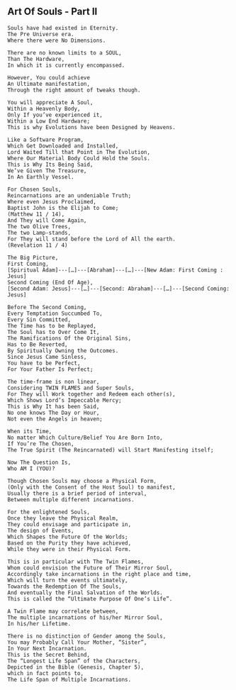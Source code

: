## Art Of Souls - Part II

    Souls have had existed in Eternity.
    The Pre Universe era.
    Where there were No Dimensions.

    There are no known limits to a SOUL,
    Than The Hardware,
    In which it is currently encompassed.

    However, You could achieve
    An Ultimate manifestation,
    Through the right amount of tweaks though.

    You will appreciate A Soul,
    Within a Heavenly Body,
    Only If you’ve experienced it,
    Within a Low End Hardware;
    This is why Evolutions have been Designed by Heavens.

    Like a Software Program,
    Which Get Downloaded and Installed,
    Lord Waited Till that Point in The Evolution,
    Where Our Material Body Could Hold the Souls.
    This is Why Its Being Said,
    We’ve Given The Treasure,
    In An Earthly Vessel.

    For Chosen Souls,
    Reincarnations are an undeniable Truth;
    Where even Jesus Proclaimed,
    Baptist John is the Elijah to Come;
    (Matthew 11 / 14),
    And They will Come Again,
    The two Olive Trees,
    The two Lamp-stands, 
    For They will stand before the Lord of All the earth.
    (Revelation 11 / 4)

    The Big Picture,
    First Coming,
    [Spiritual Adam]---[…]---[Abraham]---[…]---[New Adam: First Coming : Jesus]
    Second Coming (End Of Age),
    [Second Adam: Jesus]---[…]---[Second: Abraham]---[…]---[Second Coming: Jesus]

    Before The Second Coming,
    Every Temptation Succumbed To,
    Every Sin Committed,
    The Time has to be Replayed,
    The Soul has to Over Come It,
    The Ramifications Of the Original Sins,
    Has to Be Reverted,
    By Spiritually Owning the Outcomes.
    Since Jesus Came Sinless,
    You have to be Perfect,
    For Your Father Is Perfect;

    The time-frame is non linear,
    Considering TWIN FLAMES and Super Souls,
    For They will Work together and Redeem each other(s),
    Which Shows Lord’s Impeccable Mercy;
    This is Why It has been Said,
    No one knows The Day or Hour,
    Not even the Angels in heaven;

    When its Time,
    No matter Which Culture/Belief You Are Born Into,
    If You’re The Chosen,
    The True Spirit (The Reincarnated) will Start Manifesting itself;

    Now The Question Is,
    Who AM I (YOU)?
    
    Though Chosen Souls may choose a Physical Form,
    (Only with the Consent of the Host Soul) to manifest,
    Usually there is a brief period of interval,
    Between multiple different incarnations. 
    
    For the enlightened Souls,
    Once they leave the Physical Realm,
    They could envisage and participate in,
    The design of Events,
    Which Shapes the Future Of the Worlds;
    Based on the Purity they have achieved,
    While they were in their Physical Form.
    
    This is in particular with The Twin Flames,
    Whom could envision the Future of Their Mirror Soul,
    Accordingly take incarnations in the right place and time,
    Which will turn the events ultimately,
    Towards the Redemption Of The Souls,
    And eventually the Final Salvation of the Worlds. 
    This is called the “Ultimate Purpose Of One’s Life”. 
    
    A Twin Flame may correlate between,
    The multiple incarnations of his/her Mirror Soul,
    In his/her Lifetime.  
    
    There is no distinction of Gender among the Souls,
    You may Probably Call Your Mother, “Sister”,
    In Your Next Incarnation. 
    This is the Secret Behind,
    The “Longest Life Span” of the Characters,
    Depicted in the Bible (Genesis, Chapter 5),
    which in fact points to,
    The Life Span of Multiple Incarnations. 
